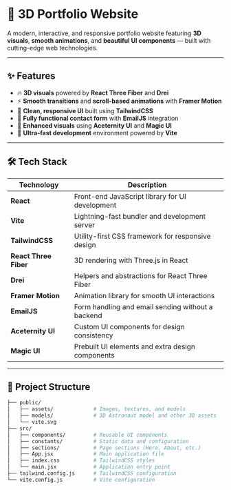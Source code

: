 # 🚀 3D Portfolio Website

A modern, interactive, and responsive portfolio website featuring **3D visuals**, **smooth animations**, and **beautiful UI components** — built with cutting-edge web technologies.

---

## ✨ Features

- 🔥 **3D visuals** powered by **React Three Fiber** and **Drei**  
- ⚡ **Smooth transitions** and **scroll-based animations** with **Framer Motion**  
- 🎨 **Clean, responsive UI** built using **TailwindCSS**  
- 💌 **Fully functional contact form** with **EmailJS** integration  
- 🧱 **Enhanced visuals** using **Aceternity UI** and **Magic UI**  
- 🚀 **Ultra-fast development** environment powered by **Vite**  

---

## 🛠 Tech Stack

| Technology            | Description                                         |
|-----------------------|-----------------------------------------------------|
| **React**             | Front-end JavaScript library for UI development     |
| **Vite**              | Lightning-fast bundler and development server       |
| **TailwindCSS**       | Utility-first CSS framework for responsive design   |
| **React Three Fiber** | 3D rendering with Three.js in React                  |
| **Drei**              | Helpers and abstractions for React Three Fiber      |
| **Framer Motion**     | Animation library for smooth UI interactions        |
| **EmailJS**           | Form handling and email sending without a backend   |
| **Aceternity UI**     | Custom UI components for design consistency         |
| **Magic UI**          | Prebuilt UI elements and extra design components    |

---

## 📁 Project Structure

```bash
├── public/
│   ├── assets/             # Images, textures, and models
│   ├── models/             # 3D Astronaut model and other 3D assets
│   └── vite.svg
├── src/
│   ├── components/         # Reusable UI components
│   ├── constants/          # Static data and configuration
│   ├── sections/           # Page sections (Hero, About, etc.)
│   ├── App.jsx             # Main application file
│   ├── index.css           # TailwindCSS styles
│   └── main.jsx            # Application entry point
├── tailwind.config.js      # TailwindCSS configuration
└── vite.config.js          # Vite configuration
